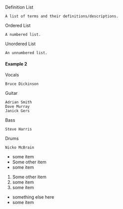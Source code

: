 Definition List

    A list of terms and their definitions/descriptions.
Ordered List

    A numbered list.
Unordered List

    An unnumbered list.

#### Example 2

Vocals

    Bruce Dickinson
Guitar

    Adrian Smith
    Dave Murray
    Janick Gers
Bass

    Steve Harris
Drums

    Nicko McBrain

  * some item
  * Some other item
  * some item

  1. Some other item
  2. some item
  3. some item

  * something else here
  * some item

